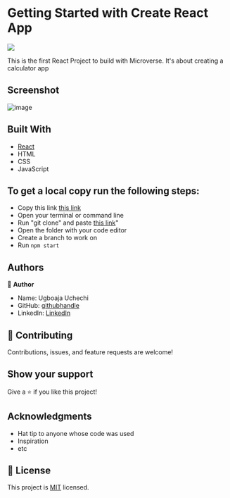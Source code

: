 # Getting Started with Create React App
![](https://img.shields.io/badge/Microverse-blueviolet)

This is the first React Project to build with Microverse. It's about creating a calculator app

## Screenshot


![image](https://user-images.githubusercontent.com/74814780/139863756-ba76a9ab-ca52-4f9f-a1eb-8444a9cfae6b.png)

## Built With

- [React](https://reactjs.org/)
- HTML
- CSS
- JavaScript

## To get a local copy run the following steps:
- Copy this link [this link](https://github.com/Ugboaja-Uchechi/math-sorcerer.git)
- Open your terminal or command line
- Run "git clone" and paste [this link](https://github.com/Ugboaja-Uchechi/math-sorcerer.git)"
- Open the folder with your code editor
- Create a branch to work on
- Run `npm start`

## Authors

👤 **Author**

- Name: Ugboaja Uchechi
- GitHub: [githubhandle](https://github.com/Ugboaja-Uchechi)
- LinkedIn: [LinkedIn](https://www.linkedin.com/in/stephanie-ugboaja-930a2a216/)

## 🤝 Contributing

Contributions, issues, and feature requests are welcome!

## Show your support

Give a ⭐️ if you like this project!

## Acknowledgments

- Hat tip to anyone whose code was used
- Inspiration
- etc

## 📝 License

This project is [MIT](./MIT.md) licensed.
